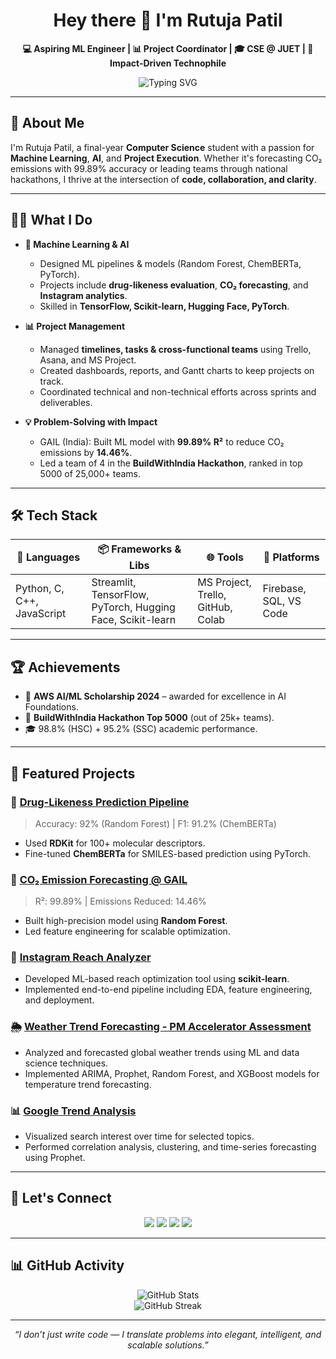 <h1 align="center">Hey there 👋 I'm Rutuja Patil</h1>

<p align="center">
  <b>💻 Aspiring ML Engineer | 📊 Project Coordinator | 🎓 CSE @ JUET | 🚀 Impact-Driven Technophile</b>
</p>

<p align="center">
  <img src="https://readme-typing-svg.demolab.com?font=Fira+Code&pause=800&color=00BFFF&center=true&vCenter=true&width=435&lines=ML+Engineer+in+training...;Project+Manager+in+motion...;Always+building%2C+learning%2C+leading!" alt="Typing SVG" />
</p>

---

## 🚀 About Me

I'm Rutuja Patil, a final-year **Computer Science** student with a passion for **Machine Learning**, **AI**, and **Project Execution**. Whether it's forecasting CO₂ emissions with 99.89% accuracy or leading teams through national hackathons, I thrive at the intersection of **code, collaboration, and clarity**.

---

## 👩‍💻 What I Do

- **🧠 Machine Learning & AI**
  - Designed ML pipelines & models (Random Forest, ChemBERTa, PyTorch).
  - Projects include **drug-likeness evaluation**, **CO₂ forecasting**, and **Instagram analytics**.
  - Skilled in **TensorFlow, Scikit-learn, Hugging Face, PyTorch**.

- **📊 Project Management**
  - Managed **timelines, tasks & cross-functional teams** using Trello, Asana, and MS Project.
  - Created dashboards, reports, and Gantt charts to keep projects on track.
  - Coordinated technical and non-technical efforts across sprints and deliverables.

- **💡 Problem-Solving with Impact**
  - GAIL (India): Built ML model with **99.89% R²** to reduce CO₂ emissions by **14.46%**.
  - Led a team of 4 in the **BuildWithIndia Hackathon**, ranked in top 5000 of 25,000+ teams.

---

## 🛠 Tech Stack

| 🚀 Languages | 📦 Frameworks & Libs | 🌐 Tools | 📂 Platforms |
|-------------|----------------------|----------|--------------|
| Python, C, C++, JavaScript | Streamlit, TensorFlow, PyTorch, Hugging Face, Scikit-learn | MS Project, Trello, GitHub, Colab | Firebase, SQL, VS Code |

---

## 🏆 Achievements

- 🥇 **AWS AI/ML Scholarship 2024** – awarded for excellence in AI Foundations.
- 🧠 **BuildWithIndia Hackathon Top 5000** (out of 25k+ teams).
- 🎓 98.8% (HSC) + 95.2% (SSC) academic performance.

---

## 📂 Featured Projects

### 🧪 [Drug-Likeness Prediction Pipeline](https://github.com/rutujapatil-afk/An-End-to-End-Pipeline-for-Drug-Likeness-Evaluation)
> Accuracy: 92% (Random Forest) | F1: 91.2% (ChemBERTa)
- Used **RDKit** for 100+ molecular descriptors.
- Fine-tuned **ChemBERTa** for SMILES-based prediction using PyTorch.

### 🌿 [CO₂ Emission Forecasting @ GAIL](https://github.com/rutujapatil-afk/CO2-Emission-Forecasting)
> R²: 99.89% | Emissions Reduced: 14.46%
- Built high-precision model using **Random Forest**.
- Led feature engineering for scalable optimization.

### 📱 [Instagram Reach Analyzer](https://github.com/rutujapatil-afk/instagram_reach_analysis)
- Developed ML-based reach optimization tool using **scikit-learn**.
- Implemented end-to-end pipeline including EDA, feature engineering, and deployment.

### 🌦️ [Weather Trend Forecasting - PM Accelerator Assessment](https://github.com/rutujapatil-afk/Weather-Forecasting-Assessment)
- Analyzed and forecasted global weather trends using ML and data science techniques.
- Implemented ARIMA, Prophet, Random Forest, and XGBoost models for temperature trend forecasting.

### 📊 [Google Trend Analysis](https://github.com/rutujapatil-afk/Google-Trend-Analysis)
- Visualized search interest over time for selected topics.
- Performed correlation analysis, clustering, and time-series forecasting using Prophet.

---

## 💬 Let's Connect

<p align="center">
  <a href="mailto:rutujakpatil2003@gmail.com"><img src="https://img.shields.io/badge/Email-D14836?style=for-the-badge&logo=gmail&logoColor=white"/></a>
  <a href="https://www.linkedin.com/in/rutuja-patil20/"><img src="https://img.shields.io/badge/LinkedIn-0077B5?style=for-the-badge&logo=linkedin&logoColor=white"/></a>
  <a href="https://github.com/rutujapatil-afk"><img src="https://img.shields.io/badge/GitHub-181717?style=for-the-badge&logo=github&logoColor=white"/></a>
  <a href="https://www.hackerrank.com/profile/rutujapatil20"><img src="https://img.shields.io/badge/HackerRank-2EC866?style=for-the-badge&logo=hackerrank&logoColor=white"/></a>
</p>

---

## 📊 GitHub Activity

<p align="center">
  <img src="https://github-readme-stats.vercel.app/api?username=rutujapatil-afk&show_icons=true&theme=radical" alt="GitHub Stats" />
  <br>
  <img src="https://github-readme-streak-stats.herokuapp.com/?user=rutujapatil-afk&theme=radical" alt="GitHub Streak" />
</p>

---

<p align="center"><i>“I don’t just write code — I translate problems into elegant, intelligent, and scalable solutions.”</i></p>
